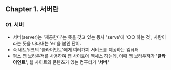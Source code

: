 ## Chapter 1. 서버란
### 01. 서버
* 서버(server)는 '제공한다'는 뜻을 갖고 있는 동사 'serve'에 '○○ 하는 것', 사람이라는 뜻을 나타내는 'er'을 붙인 단어.
* 즉 네트워크의 '클라이언트'에게 여러가지 서비스를 제공하는 컴퓨터
* 평소 웹 브라우저를 사용하여 웹 사이트에 엑세스 하는데, 이때 웹 브라우저가 **'클라이언트'**, 웹 사이트의 콘텐츠가 있는 컴퓨터가 **'서버'**
